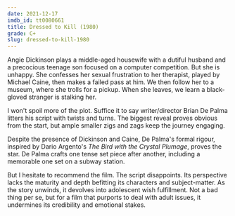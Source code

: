```yaml
---
date: 2021-12-17
imdb_id: tt0080661
title: Dressed to Kill (1980)
grade: C+
slug: dressed-to-kill-1980
---
```


Angie Dickinson plays a middle-aged housewife with a dutiful husband and a precocious teenage son focused on a computer competition. But she is unhappy. She confesses her sexual frustration to her therapist, played by Michael Caine, then makes a failed pass at him. We then follow her to a museum, where she trolls for a pickup. When she leaves, we learn a black-gloved stranger is stalking her.

<!-- end -->

I won't spoil more of the plot. Suffice it to say writer/director Brian De Palma litters his script with twists and turns. The biggest reveal proves obvious from the start, but ample smaller zigs and zags keep the journey engaging.

Despite the presence of Dickinson and Caine, De Palma's formal rigour, inspired by Dario Argento's <span data-imdb-id="tt0065143">_The Bird with the Crystal Plumage_</span>, proves the star. De Palma crafts one tense set piece after another, including a memorable one set on a subway station.

But I hesitate to recommend the film. The script disappoints. Its perspective lacks the maturity and depth befitting its characters and subject-matter. As the story unwinds, it devolves into adolescent wish fulfillment. Not a bad thing per se, but for a film that purports to deal with adult issues, it undermines its credibility and emotional stakes.